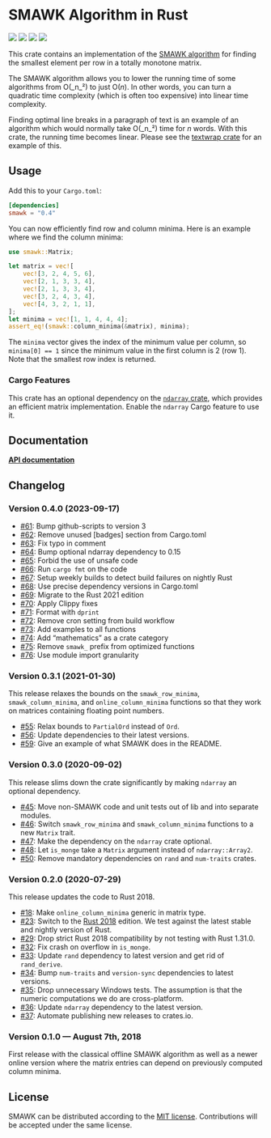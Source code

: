 # SMAWK Algorithm in Rust

[![](https://github.com/mgeisler/smawk/workflows/build/badge.svg)][build-status]
[![](https://codecov.io/gh/mgeisler/smawk/branch/master/graph/badge.svg)][codecov]
[![](https://img.shields.io/crates/v/smawk.svg)][crates-io]
[![](https://docs.rs/smawk/badge.svg)][api-docs]

This crate contains an implementation of the [SMAWK algorithm][smawk] for
finding the smallest element per row in a totally monotone matrix.

The SMAWK algorithm allows you to lower the running time of some algorithms from
O(_n_²) to just O(_n_). In other words, you can turn a quadratic time complexity
(which is often too expensive) into linear time complexity.

Finding optimal line breaks in a paragraph of text is an example of an algorithm
which would normally take O(_n_²) time for _n_ words. With this crate, the
running time becomes linear. Please see the [textwrap crate][textwrap] for an
example of this.

## Usage

Add this to your `Cargo.toml`:

```toml
[dependencies]
smawk = "0.4"
```

You can now efficiently find row and column minima. Here is an example where we
find the column minima:

```rust
use smawk::Matrix;

let matrix = vec![
    vec![3, 2, 4, 5, 6],
    vec![2, 1, 3, 3, 4],
    vec![2, 1, 3, 3, 4],
    vec![3, 2, 4, 3, 4],
    vec![4, 3, 2, 1, 1],
];
let minima = vec![1, 1, 4, 4, 4];
assert_eq!(smawk::column_minima(&matrix), minima);
```

The `minima` vector gives the index of the minimum value per column, so
`minima[0] == 1` since the minimum value in the first column is 2 (row 1). Note
that the smallest row index is returned.

### Cargo Features

This crate has an optional dependency on the
[`ndarray` crate](https://docs.rs/ndarray/), which provides an efficient matrix
implementation. Enable the `ndarray` Cargo feature to use it.

## Documentation

**[API documentation][api-docs]**

## Changelog

### Version 0.4.0 (2023-09-17)

* [#61](https://github.com/mgeisler/smawk/pull/61): Bump github-scripts to version 3
* [#62](https://github.com/mgeisler/smawk/pull/62): Remove unused [badges] section from Cargo.toml
* [#63](https://github.com/mgeisler/smawk/pull/63): Fix typo in comment
* [#64](https://github.com/mgeisler/smawk/pull/64): Bump optional ndarray dependency to 0.15
* [#65](https://github.com/mgeisler/smawk/pull/65): Forbid the use of unsafe code
* [#66](https://github.com/mgeisler/smawk/pull/66): Run `cargo fmt` on the code
* [#67](https://github.com/mgeisler/smawk/pull/67): Setup weekly builds to detect build failures on nightly Rust
* [#68](https://github.com/mgeisler/smawk/pull/68): Use precise dependency versions in Cargo.toml
* [#69](https://github.com/mgeisler/smawk/pull/69): Migrate to the Rust 2021 edition
* [#70](https://github.com/mgeisler/smawk/pull/70): Apply Clippy fixes
* [#71](https://github.com/mgeisler/smawk/pull/71): Format with `dprint`
* [#72](https://github.com/mgeisler/smawk/pull/72): Remove cron setting from build workflow
* [#73](https://github.com/mgeisler/smawk/pull/73): Add examples to all functions
* [#74](https://github.com/mgeisler/smawk/pull/74): Add “mathematics” as a crate category
* [#75](https://github.com/mgeisler/smawk/pull/75): Remove `smawk_` prefix from optimized functions
* [#76](https://github.com/mgeisler/smawk/pull/76): Use module import granularity

### Version 0.3.1 (2021-01-30)

This release relaxes the bounds on the `smawk_row_minima`,
`smawk_column_minima`, and `online_column_minima` functions so that they work on
matrices containing floating point numbers.

- [#55](https://github.com/mgeisler/smawk/pull/55): Relax bounds to `PartialOrd`
  instead of `Ord`.
- [#56](https://github.com/mgeisler/smawk/pull/56): Update dependencies to their
  latest versions.
- [#59](https://github.com/mgeisler/smawk/pull/59): Give an example of what
  SMAWK does in the README.

### Version 0.3.0 (2020-09-02)

This release slims down the crate significantly by making `ndarray` an optional
dependency.

- [#45](https://github.com/mgeisler/smawk/pull/45): Move non-SMAWK code and unit
  tests out of lib and into separate modules.
- [#46](https://github.com/mgeisler/smawk/pull/46): Switch `smawk_row_minima`
  and `smawk_column_minima` functions to a new `Matrix` trait.
- [#47](https://github.com/mgeisler/smawk/pull/47): Make the dependency on the
  `ndarray` crate optional.
- [#48](https://github.com/mgeisler/smawk/pull/48): Let `is_monge` take a
  `Matrix` argument instead of `ndarray::Array2`.
- [#50](https://github.com/mgeisler/smawk/pull/50): Remove mandatory
  dependencies on `rand` and `num-traits` crates.

### Version 0.2.0 (2020-07-29)

This release updates the code to Rust 2018.

- [#18](https://github.com/mgeisler/smawk/pull/18): Make `online_column_minima`
  generic in matrix type.
- [#23](https://github.com/mgeisler/smawk/pull/23): Switch to the
  [Rust 2018][rust-2018] edition. We test against the latest stable and nightly
  version of Rust.
- [#29](https://github.com/mgeisler/smawk/pull/29): Drop strict Rust 2018
  compatibility by not testing with Rust 1.31.0.
- [#32](https://github.com/mgeisler/smawk/pull/32): Fix crash on overflow in
  `is_monge`.
- [#33](https://github.com/mgeisler/smawk/pull/33): Update `rand` dependency to
  latest version and get rid of `rand_derive`.
- [#34](https://github.com/mgeisler/smawk/pull/34): Bump `num-traits` and
  `version-sync` dependencies to latest versions.
- [#35](https://github.com/mgeisler/smawk/pull/35): Drop unnecessary Windows
  tests. The assumption is that the numeric computations we do are
  cross-platform.
- [#36](https://github.com/mgeisler/smawk/pull/36): Update `ndarray` dependency
  to the latest version.
- [#37](https://github.com/mgeisler/smawk/pull/37): Automate publishing new
  releases to crates.io.

### Version 0.1.0 — August 7th, 2018

First release with the classical offline SMAWK algorithm as well as a newer
online version where the matrix entries can depend on previously computed column
minima.

## License

SMAWK can be distributed according to the [MIT license][mit]. Contributions will
be accepted under the same license.

[build-status]: https://github.com/mgeisler/smawk/actions?query=branch%3Amaster+workflow%3Abuild
[crates-io]: https://crates.io/crates/smawk
[codecov]: https://codecov.io/gh/mgeisler/smawk
[textwrap]: https://crates.io/crates/textwrap
[smawk]: https://en.wikipedia.org/wiki/SMAWK_algorithm
[api-docs]: https://docs.rs/smawk/
[rust-2018]: https://doc.rust-lang.org/edition-guide/rust-2018/
[mit]: LICENSE
